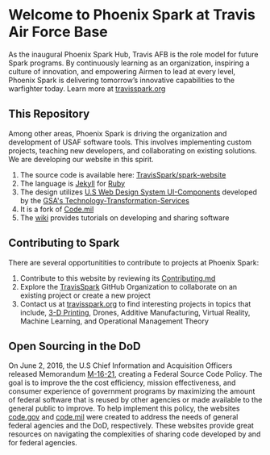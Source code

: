 # Welcome to Phoenix Spark at Travis Air Force Base

 As the inaugural Phoenix Spark Hub, Travis AFB is the role model for future Spark programs. By continuously learning as an organization, inspiring a culture of innovation, and empowering Airmen to lead at every level, Phoenix Spark is delivering tomorrow’s innovative capabilities to the warfighter today. Learn more at [travisspark.org](travisspark.github.io/sparkwebsite)

## This Repository

Among other areas, Phoenix Spark is driving the organization and development of USAF software tools. This involves implementing custom projects, teaching new developers, and collaborating on existing solutions. We are developing our website in this spirit. 

1. The source code is available here: [TravisSpark/spark-website](https://github.com/TravisSpark/spark-website)
2. The language is [Jekyll](https://jekyllrb.com/) for [Ruby](https://www.ruby-lang.org/en/)
3. The design utilizes [U.S Web Design System UI-Components](https://designsystem.digital.gov/) developed by the [GSA's Technology-Transformation-Services](https://www.gsa.gov/about-us/organization/federal-acquisition-service/technology-transformation-services)
4. It is a fork of [Code.mil](https://github.com/Code-dot-mil/code.mil)
5. The [wiki](https://github.com/TravisSpark/spark-website/wiki) provides tutorials on developing and sharing software

## Contributing to Spark

There are several opportunitities to contribute to projects at Phoenix Spark:

1. Contribute to this website by reviewing its [Contributing.md](https://github.com/TravisSpark/spark-website/blob/gh-pages/CONTRIBUTING.md)
2. Explore the [TravisSpark](https://github.com/TravisSpark) GitHub Organization to collaborate on an existing project or create a new project
3. Contact us at [travisspark.org](https://travisspark.org/contact/) to find interesting projects in topics that include, [3-D Printing](https://3dprint.com/218699/air-force-3d-printing-cups/), Drones, Additive Manufacturing, Virtual Reality, Machine Learning, and Operational Management Theory

## Open Sourcing in the DoD

On June 2, 2016, the U.S Chief Information and Acquisition Officers released Memorandum [M-16-21](https://code.gov/#/policy-guide/policy/introduction), creating a Federal Source Code Policy. The goal is to improve the the cost efficiency, mission effectiveness, and consumer experience of government programs by maximizing the amount of federal software that is reused by other agencies or made available to the general public to improve. To help implement this policy, the websites [code.gov](https://code.gov) and [code.mil](https://www.code.mil/#/) were created to address the needs of general federal agencies and the DoD, respectively. These websites provide great resources on navigating the complexities of sharing code developed by and for federal agencies. 
